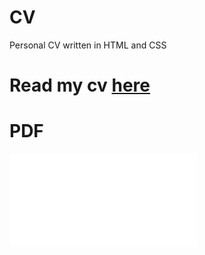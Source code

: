 # CV
Personal CV written in HTML and CSS

# Read my cv [**here**](https://wilson-romero.github.io/cv/)

# PDF

![](assets/cv.pdf)